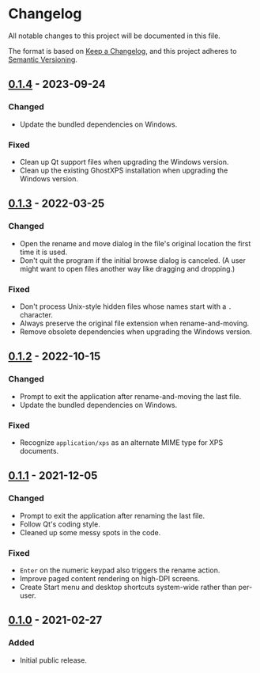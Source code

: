 # Changelog
All notable changes to this project will be documented in this file.

The format is based on [Keep a Changelog](https://keepachangelog.com/en/1.0.0/), and this project adheres to [Semantic Versioning](https://semver.org/spec/v2.0.0.html).

## [0.1.4] - 2023-09-24
### Changed
* Update the bundled dependencies on Windows.
### Fixed
* Clean up Qt support files when upgrading the Windows version.
* Clean up the existing GhostXPS installation when upgrading the Windows version.

## [0.1.3] - 2022-03-25
### Changed
* Open the rename and move dialog in the file's original location the first time it is used.
* Don't quit the program if the initial browse dialog is canceled. (A user might want to open files another way like dragging and dropping.)
### Fixed
* Don't process Unix-style hidden files whose names start with a `.` character.
* Always preserve the original file extension when rename-and-moving.
* Remove obsolete dependencies when upgrading the Windows version.

## [0.1.2] - 2022-10-15
### Changed
* Prompt to exit the application after rename-and-moving the last file.
* Update the bundled dependencies on Windows.
### Fixed
* Recognize `application/xps` as an alternate MIME type for XPS documents.

## [0.1.1] - 2021-12-05
### Changed
* Prompt to exit the application after renaming the last file.
* Follow Qt's coding style.
* Cleaned up some messy spots in the code.
### Fixed
* `Enter` on the numeric keypad also triggers the rename action.
* Improve paged content rendering on high-DPI screens.
* Create Start menu and desktop shortcuts system-wide rather than per-user.

## [0.1.0] - 2021-02-27
### Added
* Initial public release.

[Unreleased]: https://github.com/bmjcode/renamifier/compare/v0.1.4...HEAD
[0.1.4]: https://github.com/bmjcode/renamifier/compare/v0.1.3...v0.1.4
[0.1.3]: https://github.com/bmjcode/renamifier/compare/v0.1.2...v0.1.3
[0.1.2]: https://github.com/bmjcode/renamifier/compare/v0.1.1...v0.1.2
[0.1.1]: https://github.com/bmjcode/renamifier/compare/v0.1.0...v0.1.1
[0.1.0]: https://github.com/bmjcode/renamifier/releases/tag/v0.1.0
